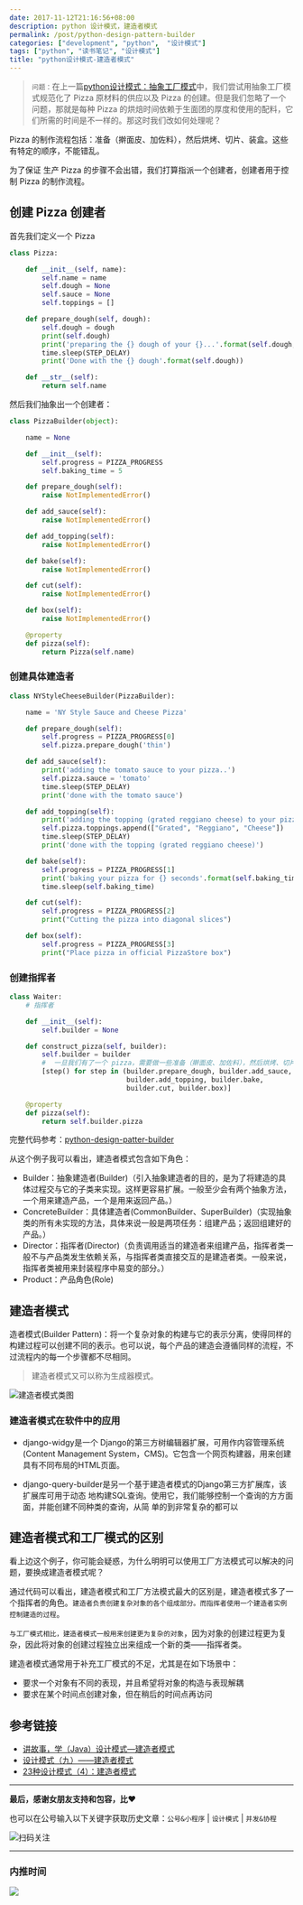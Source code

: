 ```yaml
---
date: 2017-11-12T21:16:56+08:00
description: python 设计模式，建造者模式
permalink: /post/python-design-pattern-builder
categories: ["development", "python",  "设计模式"]
tags: ["python", "读书笔记", "设计模式"]
title: "python设计模式-建造者模式"
---
```


> `问题：`在上一篇[python设计模式：抽象工厂模式](https://mp.weixin.qq.com/s/mdulFWnTUiNvitNb2A5ZOQ)中，我们尝试用抽象工厂模式规范化了 Pizza 原材料的供应以及 Pizza 的创建。但是我们忽略了一个问题，那就是每种 Pizza 的烘焙时间依赖于生面团的厚度和使用的配料，它们所需的时间是不一样的。那这时我们改如何处理呢？

Pizza 的制作流程包括：准备（擀面皮、加佐料），然后烘烤、切片、装盒。这些有特定的顺序，不能错乱。

为了保证 生产 Pizza 的步骤不会出错，我们打算指派一个创建者，创建者用于控制 Pizza 的制作流程。


## 创建 Pizza 创建者

首先我们定义一个 Pizza

```python
class Pizza:

    def __init__(self, name):
        self.name = name
        self.dough = None
        self.sauce = None
        self.toppings = []

    def prepare_dough(self, dough):
        self.dough = dough
        print(self.dough)
        print('preparing the {} dough of your {}...'.format(self.dough, self))
        time.sleep(STEP_DELAY)
        print('Done with the {} dough'.format(self.dough))

    def __str__(self):
        return self.name
```

然后我们抽象出一个创建者：

```python
class PizzaBuilder(object):

    name = None

    def __init__(self):
        self.progress = PIZZA_PROGRESS
        self.baking_time = 5

    def prepare_dough(self):
        raise NotImplementedError()

    def add_sauce(self):
        raise NotImplementedError()

    def add_topping(self):
        raise NotImplementedError()

    def bake(self):
        raise NotImplementedError()

    def cut(self):
        raise NotImplementedError()

    def box(self):
        raise NotImplementedError()

    @property
    def pizza(self):
        return Pizza(self.name)

```

### 创建具体建造者


```python
class NYStyleCheeseBuilder(PizzaBuilder):

    name = 'NY Style Sauce and Cheese Pizza'

    def prepare_dough(self):
        self.progress = PIZZA_PROGRESS[0]
        self.pizza.prepare_dough('thin')

    def add_sauce(self):
        print('adding the tomato sauce to your pizza..')
        self.pizza.sauce = 'tomato'
        time.sleep(STEP_DELAY)
        print('done with the tomato sauce')

    def add_topping(self):
        print('adding the topping (grated reggiano cheese) to your pizza')
        self.pizza.toppings.append(["Grated", "Reggiano", "Cheese"])
        time.sleep(STEP_DELAY)
        print('done with the topping (grated reggiano cheese)')

    def bake(self):
        self.progress = PIZZA_PROGRESS[1]
        print('baking your pizza for {} seconds'.format(self.baking_time))
        time.sleep(self.baking_time)

    def cut(self):
        self.progress = PIZZA_PROGRESS[2]
        print("Cutting the pizza into diagonal slices")

    def box(self):
        self.progress = PIZZA_PROGRESS[3]
        print("Place pizza in official PizzaStore box")
```


### 创建指挥者

```python
class Waiter:
    # 指挥者

    def __init__(self):
        self.builder = None

    def construct_pizza(self, builder):
        self.builder = builder
        #  一旦我们有了一个 pizza，需要做一些准备（擀面皮、加佐料），然后烘烤、切片、装盒
        [step() for step in (builder.prepare_dough, builder.add_sauce,
                             builder.add_topping, builder.bake,
                             builder.cut, builder.box)]

    @property
    def pizza(self):
        return self.builder.pizza
```

完整代码参考：[python-design-patter-builder](https://gist.github.com/gusibi/8f84ec29e6b9d42ad2de224dc731a6bf)

从这个例子我可以看出，建造者模式包含如下角色：

* Builder：抽象建造者(Builder)（引入抽象建造者的目的，是为了将建造的具体过程交与它的子类来实现。这样更容易扩展。一般至少会有两个抽象方法，一个用来建造产品，一个是用来返回产品。）
* ConcreteBuilder：具体建造者(CommonBuilder、SuperBuilder)（实现抽象类的所有未实现的方法，具体来说一般是两项任务：组建产品；返回组建好的产品。）
* Director：指挥者(Director)（负责调用适当的建造者来组建产品，指挥者类一般不与产品类发生依赖关系，与指挥者类直接交互的是建造者类。一般来说，指挥者类被用来封装程序中易变的部分。）
* Product：产品角色(Role)

## 建造者模式

造者模式(Builder Pattern)：将一个复杂对象的构建与它的表示分离，使得同样的构建过程可以创建不同的表示。也可以说，每个产品的建造会遵循同样的流程，不过流程内的每一个步骤都不尽相同。

> 建造者模式又可以称为生成器模式。

![建造者模式类图](http://media.gusibi.mobi/XYQwmOYBhmsCsm3_Tg9UDoZD50j-X6CS9_ywASYrKXUKBhx5Qokk9Y7w3B9EDWbc)


### 建造者模式在软件中的应用

* django-widgy是一个 Django的第三方树编辑器扩展，可用作内容管理系统(Content Management System，CMS)。它包含一个网页构建器，用来创建具有不同布局的HTML页面。

* django-query-builder是另一个基于建造者模式的Django第三方扩展库，该扩展库可用于动态 地构建SQL查询。使用它，我们能够控制一个查询的方方面面，并能创建不同种类的查询，从简 单的到非常复杂的都可以


## 建造者模式和工厂模式的区别

看上边这个例子，你可能会疑惑，为什么明明可以使用工厂方法模式可以解决的问题，要换成建造者模式呢？

通过代码可以看出，建造者模式和工厂方法模式最大的区别是，建造者模式多了一个指挥者的角色。`建造者负责创建复杂对象的各个组成部分。而指挥者使用一个建造者实例控制建造的过程`。

`与工厂模式相比，建造者模式一般用来创建更为复杂的对象`，因为对象的创建过程更为复杂，因此将对象的创建过程独立出来组成一个新的类——指挥者类。

建造者模式通常用于补充工厂模式的不足，尤其是在如下场景中：

* 要求一个对象有不同的表现，并且希望将对象的构造与表现解耦
* 要求在某个时间点创建对象，但在稍后的时间点再访问


## 参考链接


* [讲故事，学（Java）设计模式—建造者模式](http://www.importnew.com/6841.html)
* [设计模式（九）——建造者模式](http://www.hollischuang.com/archives/1477)
* [23种设计模式（4）：建造者模式](http://blog.csdn.net/zhengzhb/article/details/7375966)

------


**最后，感谢女朋友支持和包容，比❤️**

也可以在公号输入以下关键字获取历史文章：`公号&小程序` | `设计模式` | `并发&协程`

![扫码关注](http://media.gusibi.mobi/zHqNew3j1brVxSoTkjOerslhnB_ZpchcOXf60lFUxiZ5YtnCHs5HrJNOP14go6Ea)

---------------

### 内推时间

![](http://media.gusibi.mobi/5FzreeM6IYt55JSQMAV63INPIvuPik75FlJAbP1e7Zdlg1WPe6BrHI-q0jkXskGf)